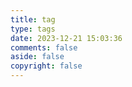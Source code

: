 ```yaml
---
title: tag
type: tags
date: 2023-12-21 15:03:36
comments: false
aside: false
copyright: false
---
```

